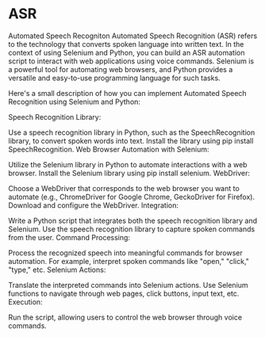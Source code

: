 # ASR
Automated Speech Recogniton
Automated Speech Recognition (ASR) refers to the technology that converts spoken language into written text. In the context of using Selenium and Python, you can build an ASR automation script to interact with web applications using voice commands. Selenium is a powerful tool for automating web browsers, and Python provides a versatile and easy-to-use programming language for such tasks.

Here's a small description of how you can implement Automated Speech Recognition using Selenium and Python:

Speech Recognition Library:

Use a speech recognition library in Python, such as the SpeechRecognition library, to convert spoken words into text.
Install the library using pip install SpeechRecognition.
Web Browser Automation with Selenium:

Utilize the Selenium library in Python to automate interactions with a web browser.
Install the Selenium library using pip install selenium.
WebDriver:

Choose a WebDriver that corresponds to the web browser you want to automate (e.g., ChromeDriver for Google Chrome, GeckoDriver for Firefox).
Download and configure the WebDriver.
Integration:

Write a Python script that integrates both the speech recognition library and Selenium.
Use the speech recognition library to capture spoken commands from the user.
Command Processing:

Process the recognized speech into meaningful commands for browser automation.
For example, interpret spoken commands like "open," "click," "type," etc.
Selenium Actions:

Translate the interpreted commands into Selenium actions.
Use Selenium functions to navigate through web pages, click buttons, input text, etc.
Execution:

Run the script, allowing users to control the web browser through voice commands.
